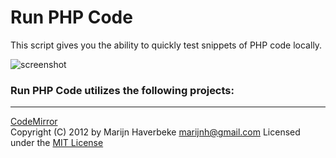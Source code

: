 Run PHP Code
============

This script gives you the ability to quickly test snippets of PHP code locally.  

![screenshot](https://github.com/websiteduck/Run-PHP-Code/raw/master/screenshot.png)  

### Run PHP Code utilizes the following projects:

---

<a href="http://codemirror.net/">CodeMirror</a>  
Copyright (C) 2012 by Marijn Haverbeke <marijnh@gmail.com>
Licensed under the <a href="http://www.opensource.org/licenses/mit-license.php">MIT License</a>
